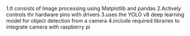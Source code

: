 1.It consists of Image processing using Matplotlib and pandas 
2.Actively controls thr hardware pins with drivers
3.uses the YOLO v8 deep learning model for object detection from a camera
4.include required libraries to integrate camera with raspberry pi
